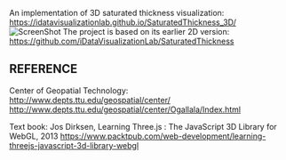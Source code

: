 An implementation of 3D saturated thickness visualization: https://idatavisualizationlab.github.io/SaturatedThickness_3D/
![ScreenShot](
https://github.com/iDataVisualizationLab/SaturatedThickness_3D/blob/master/media/ST_3D_2.png)
The project is based on its earlier 2D version:
https://github.com/iDataVisualizationLab/SaturatedThickness


## REFERENCE

Center of Geopatial Technology:  
http://www.depts.ttu.edu/geospatial/center/
http://www.depts.ttu.edu/geospatial/center/Ogallala/Index.html

Text book: Jos Dirksen, Learning Three.js : The JavaScript 3D Library for WebGL, 2013
https://www.packtpub.com/web-development/learning-threejs-javascript-3d-library-webgl

